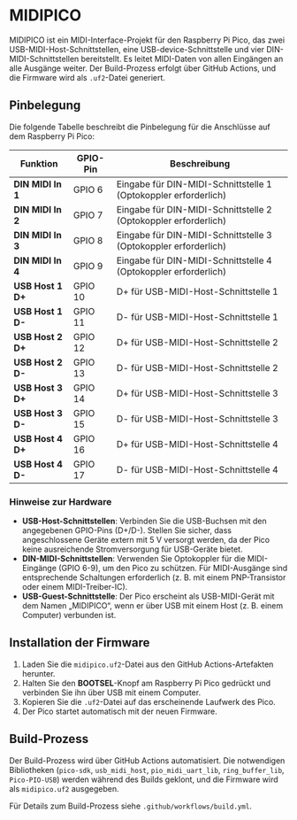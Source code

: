 # MIDIPICO

MIDIPICO ist ein MIDI-Interface-Projekt für den Raspberry Pi Pico, das zwei USB-MIDI-Host-Schnittstellen, eine USB-device-Schnittstelle und vier DIN-MIDI-Schnittstellen bereitstellt. Es leitet MIDI-Daten von allen Eingängen an alle Ausgänge weiter. Der Build-Prozess erfolgt über GitHub Actions, und die Firmware wird als `.uf2`-Datei generiert.

## Pinbelegung

Die folgende Tabelle beschreibt die Pinbelegung für die Anschlüsse auf dem Raspberry Pi Pico:

| Funktion                    | GPIO-Pin | Beschreibung                                      |
|-----------------------------|----------|--------------------------------------------------|
| **DIN MIDI In 1**           | GPIO 6   | Eingabe für DIN-MIDI-Schnittstelle 1 (Optokoppler erforderlich) |
| **DIN MIDI In 2**           | GPIO 7   | Eingabe für DIN-MIDI-Schnittstelle 2 (Optokoppler erforderlich) |
| **DIN MIDI In 3**           | GPIO 8   | Eingabe für DIN-MIDI-Schnittstelle 3 (Optokoppler erforderlich) |
| **DIN MIDI In 4**           | GPIO 9   | Eingabe für DIN-MIDI-Schnittstelle 4 (Optokoppler erforderlich) |
| **USB Host 1 D+**           | GPIO 10  | D+ für USB-MIDI-Host-Schnittstelle 1             |
| **USB Host 1 D-**           | GPIO 11  | D- für USB-MIDI-Host-Schnittstelle 1             |
| **USB Host 2 D+**           | GPIO 12  | D+ für USB-MIDI-Host-Schnittstelle 2             |
| **USB Host 2 D-**           | GPIO 13  | D- für USB-MIDI-Host-Schnittstelle 2             |
| **USB Host 3 D+**           | GPIO 14  | D+ für USB-MIDI-Host-Schnittstelle 3             |
| **USB Host 3 D-**           | GPIO 15  | D- für USB-MIDI-Host-Schnittstelle 3             |
| **USB Host 4 D+**           | GPIO 16  | D+ für USB-MIDI-Host-Schnittstelle 4             |
| **USB Host 4 D-**           | GPIO 17  | D- für USB-MIDI-Host-Schnittstelle 4             |

### Hinweise zur Hardware
- **USB-Host-Schnittstellen**: Verbinden Sie die USB-Buchsen mit den angegebenen GPIO-Pins (D+/D-). Stellen Sie sicher, dass angeschlossene Geräte extern mit 5 V versorgt werden, da der Pico keine ausreichende Stromversorgung für USB-Geräte bietet.
- **DIN-MIDI-Schnittstellen**: Verwenden Sie Optokoppler für die MIDI-Eingänge (GPIO 6-9), um den Pico zu schützen. Für MIDI-Ausgänge sind entsprechende Schaltungen erforderlich (z. B. mit einem PNP-Transistor oder einem MIDI-Treiber-IC).
- **USB-Guest-Schnittstelle**: Der Pico erscheint als USB-MIDI-Gerät mit dem Namen „MIDIPICO“, wenn er über USB mit einem Host (z. B. einem Computer) verbunden ist.

## Installation der Firmware
1. Laden Sie die `midipico.uf2`-Datei aus den GitHub Actions-Artefakten herunter.
2. Halten Sie den **BOOTSEL**-Knopf am Raspberry Pi Pico gedrückt und verbinden Sie ihn über USB mit einem Computer.
3. Kopieren Sie die `.uf2`-Datei auf das erscheinende Laufwerk des Pico.
4. Der Pico startet automatisch mit der neuen Firmware.

## Build-Prozess
Der Build-Prozess wird über GitHub Actions automatisiert. Die notwendigen Bibliotheken (`pico-sdk`, `usb_midi_host`, `pio_midi_uart_lib`, `ring_buffer_lib`, `Pico-PIO-USB`) werden während des Builds geklont, und die Firmware wird als `midipico.uf2` ausgegeben.

Für Details zum Build-Prozess siehe `.github/workflows/build.yml`.
